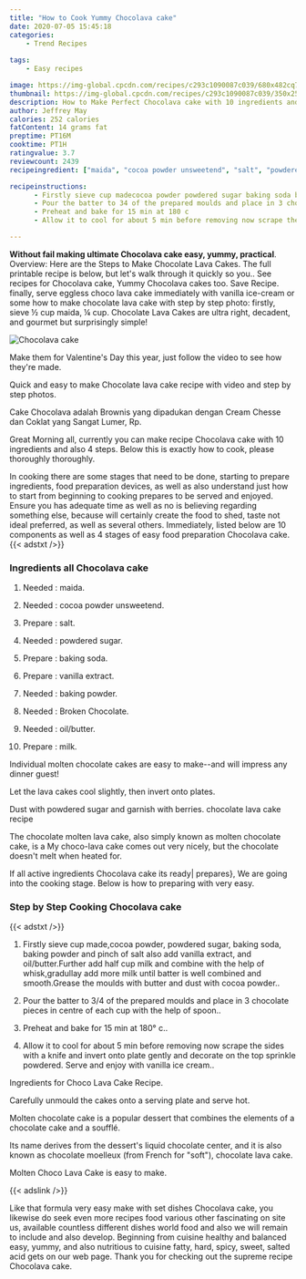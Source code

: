 ```yaml
---
title: "How to Cook Yummy Chocolava cake"
date: 2020-07-05 15:45:18
categories:
    - Trend Recipes
    
tags:
    - Easy recipes

image: https://img-global.cpcdn.com/recipes/c293c1090087c039/680x482cq70/chocolava-cake-recipe-main-photo.jpg
thumbnail: https://img-global.cpcdn.com/recipes/c293c1090087c039/350x250cq70/chocolava-cake-recipe-main-photo.jpg
description: How to Make Perfect Chocolava cake with 10 ingredients and 4 stages of easy cooking.
author: Jeffrey May
calories: 252 calories
fatContent: 14 grams fat
preptime: PT16M
cooktime: PT1H
ratingvalue: 3.7
reviewcount: 2439
recipeingredient: ["maida", "cocoa powder unsweetend", "salt", "powdered sugar", "baking soda", "vanilla extract", "baking powder", "Broken Chocolate", "oilbutter", "milk"]

recipeinstructions: 
      - Firstly sieve cup madecocoa powder powdered sugar baking soda baking powder and pinch of salt also add vanilla extract and oilbutterFurther add half cup milk and combine with the help of whiskgradullay add more milk until batter is well combined and smoothGrease the moulds with butter and dust with cocoa powder 
      - Pour the batter to 34 of the prepared moulds and place in 3 chocolate pieces in centre of each cup with the help of spoon 
      - Preheat and bake for 15 min at 180 c 
      - Allow it to cool for about 5 min before removing now scrape the sides with a knife and invert onto plate gently and decorate on the top sprinkle powdered Serve and enjoy with vanilla ice cream

---
```




**Without fail making ultimate Chocolava cake easy, yummy, practical**. Overview: Here are the Steps to Make Chocolate Lava Cakes. The full printable recipe is below, but let&#39;s walk through it quickly so you.. See recipes for Chocolava cake, Yummy Chocolava cakes too. Save Recipe. finally, serve eggless choco lava cake immediately with vanilla ice-cream or some how to make chocolate lava cake with step by step photo: firstly, sieve ½ cup maida, ¼ cup. Chocolate Lava Cakes are ultra right, decadent, and gourmet but surprisingly simple!


![Chocolava cake](https://img-global.cpcdn.com/recipes/c293c1090087c039/680x482cq70/chocolava-cake-recipe-main-photo.jpg "Chocolava cake")



Make them for Valentine&#39;s Day this year, just follow the video to see how they&#39;re made.

Quick and easy to make Chocolate lava cake recipe with video and step by step photos.

Cake Chocolava adalah Brownis yang dipadukan dengan Cream Chesse dan Coklat yang Sangat Lumer, Rp.


Great Morning all, currently you can make recipe Chocolava cake with 10 ingredients and also 4 steps. Below this is exactly how to cook, please thoroughly thoroughly.

In cooking there are some stages that need to be done, starting to prepare ingredients, food preparation devices, as well as also understand just how to start from beginning to cooking prepares to be served and enjoyed. Ensure you has adequate time as well as no is believing regarding something else, because will certainly create the food to shed, taste not ideal preferred, as well as several others. Immediately, listed below are 10 components as well as 4 stages of easy food preparation Chocolava cake.
{{< adstxt />}}

### Ingredients all Chocolava cake


1. Needed  : maida.

1. Needed  : cocoa powder unsweetend.

1. Prepare  : salt.

1. Needed  : powdered sugar.

1. Prepare  : baking soda.

1. Prepare  : vanilla extract.

1. Needed  : baking powder.

1. Needed  : Broken Chocolate.

1. Needed  : oil/butter.

1. Prepare  : milk.


Individual molten chocolate cakes are easy to make--and will impress any dinner guest!

Let the lava cakes cool slightly, then invert onto plates.

Dust with powdered sugar and garnish with berries. chocolate lava cake recipe

The chocolate molten lava cake, also simply known as molten chocolate cake, is a My choco-lava cake comes out very nicely, but the chocolate doesn&#39;t melt when heated for.


If all active ingredients Chocolava cake its ready| prepares}, We are going into the cooking stage. Below is how to preparing with very easy.

### Step by Step Cooking Chocolava cake

{{< adstxt />}}


1. Firstly sieve cup made,cocoa powder, powdered sugar, baking soda, baking powder and pinch of salt also add vanilla extract, and oil/butter.Further add half cup milk and combine with the help of whisk,gradullay add more milk until batter is well combined and smooth.Grease the moulds with butter and dust with cocoa powder..



1. Pour the batter to 3/4 of the prepared moulds and place in 3 chocolate pieces in centre of each cup with the help of spoon..



1. Preheat and bake for 15 min at 180° c..



1. Allow it to cool for about 5 min before removing now scrape the sides with a knife and invert onto plate gently and decorate on the top sprinkle powdered. Serve and enjoy with vanilla ice cream..




Ingredients for Choco Lava Cake Recipe.

Carefully unmould the cakes onto a serving plate and serve hot.

Molten chocolate cake is a popular dessert that combines the elements of a chocolate cake and a soufflé.

Its name derives from the dessert&#39;s liquid chocolate center, and it is also known as chocolate moelleux (from French for &#34;soft&#34;), chocolate lava cake.

Molten Choco Lava Cake is easy to make.


{{< adslink />}}

Like that formula very easy make with set dishes Chocolava cake, you likewise do seek even more recipes food various other fascinating on site us, available countless different dishes world food and also we will remain to include and also develop. Beginning from cuisine healthy and balanced easy, yummy, and also nutritious to cuisine fatty, hard, spicy, sweet, salted acid gets on our web page. Thank you for checking out the supreme recipe Chocolava cake.

